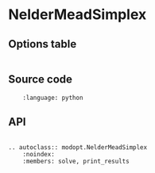 # NelderMeadSimplex

## Options table

```{include} ../_temp/options_tables/NelderMeadSimplex_options_table.md
```

## Source code

```{literalinclude} ../../../modopt/core/optimization_algorithms/nelder_mead_simplex.py
    :language: python 
```

## API

```{eval-rst}

.. autoclass:: modopt.NelderMeadSimplex
    :noindex:
    :members: solve, print_results
```
